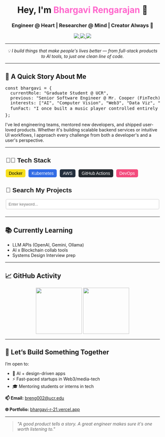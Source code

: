 <!-- GitHub Profile README - HTML embedded version for Bhargavi Rengarajan -->

<h1 align="center">Hey, I'm <span style="color:#ff66cc;">Bhargavi Rengarajan</span> 🌸</h1>
<h3 align="center">Engineer @ Heart | Researcher @ Mind | Creator Always 🚀</h3>

<p align="center">
  <a href="https://bhargavi-r-21.vercel.app/" target="_blank">
    <img src="https://img.shields.io/badge/Portfolio-000?style=for-the-badge&logo=vercel&logoColor=white" />
  </a>
  <a href="https://www.linkedin.com/in/bhargavirengarajan21" target="_blank">
    <img src="https://img.shields.io/badge/LinkedIn-blue?style=for-the-badge&logo=linkedin&logoColor=white" />
  </a>
  <a href="mailto:breng002@ucr.edu">
    <img src="https://img.shields.io/badge/Email-D14836?style=for-the-badge&logo=gmail&logoColor=white" />
  </a>
</p>

<hr />

<p align="center"><em>💡 I build things that make people's lives better — from full-stack products to AI tools, to just one clean line of code.</em></p>

<hr />

<h2>🔭 A Quick Story About Me</h2>

<pre>
const bhargavi = {
  currentRole: "Graduate Student @ UCR",
  previous: "Senior Software Engineer @ Mr. Cooper (FinTech)",
  interests: ["AI", "Computer Vision", "Web3", "Data Viz", "System Design"],
  funFact: "I once built a music player controlled entirely by hand gestures 🎵🖐️",
};
</pre>

<p>
I've led engineering teams, mentored new developers, and shipped user-loved products. 
Whether it's building scalable backend services or intuitive UI workflows, I approach every challenge from both a developer's and a user's perspective.
</p>

<hr />



<div style="font-family: Arial, sans-serif; max-width: 500px; margin: 0 auto;">
  <h2>👩‍💻 Tech Stack</h2>
  <div style="display: flex; flex-wrap: wrap; gap: 10px; margin-bottom: 20px;">
    <span style="background: #f7df1e; color: #000; padding: 5px 10px; border-radius: 5px;">Docker</span>
    <span style="background: #326ce5; color: #fff; padding: 5px 10px; border-radius: 5px;">Kubernetes</span>
    <span style="background: #232f3e; color: #fff; padding: 5px 10px; border-radius: 5px;">AWS</span>
    <span style="background: #24292e; color: #fff; padding: 5px 10px; border-radius: 5px;">GitHub Actions</span>
    <span style="background: #f34b7d; color: #fff; padding: 5px 10px; border-radius: 5px;">DevOps</span>
  </div>

  <h2>🔎 Search My Projects</h2>
  <input type="text" id="searchInput" placeholder="Enter keyword..." style="width: 100%; padding: 8px; margin-bottom: 10px; border-radius: 4px; border: 1px solid #ccc;">
  <ul id="projectList" style="list-style: none; padding: 0;">
    <!-- Filtered projects will appear here -->
  </ul>
</div>
<hr />

<h2>📚 Currently Learning</h2>
<ul>
  <li>LLM APIs (OpenAI, Gemini, Ollama)</li>
  <li>AI x Blockchain collab tools</li>
  <li>Systems Design Interview prep</li>
</ul>

<hr />

<h2>📈 GitHub Activity</h2>

<p align="center">
  <img src="https://github-readme-stats.vercel.app/api?username=bhargavirengarajan21&show_icons=true&theme=radical&hide=contribs&count_private=true" height="150" />
  <img src="https://streak-stats.demolab.com?user=bhargavirengarajan21&theme=radical" height="150" />
</p>

<hr />

<h2>💬 Let’s Build Something Together</h2>

<p>I’m open to:</p>
<ul>
  <li>🎨 AI + design-driven apps</li>
  <li>⚡ Fast-paced startups in Web3/media-tech</li>
  <li>🎓 Mentoring students or interns in tech</li>
</ul>

<p><b>📫 Email:</b> <a href="mailto:breng002@ucr.edu">breng002@ucr.edu</a></p>
<p><b>🌐 Portfolio:</b> <a href="https://bhargavi-r-21.vercel.app">bhargavi-r-21.vercel.app</a></p>

<script>
  // Replace with your actual project list and descriptions
  const projects = [
    { name: "docker-storage-commands", url: "https://github.com/bhargavirengarajan21/docker-storage-commands", desc: "Docker storage commands and best practices" },
    { name: "kubernetes-labs", url: "#", desc: "Kubernetes labs and tutorials" },
    { name: "aws-static-site", url: "#", desc: "Host static website on AWS S3" },
    { name: "github-actions-ci", url: "#", desc: "CI/CD pipelines using GitHub Actions" },
    { name: "devops-notes", url: "#", desc: "DevOps notes and resources" }
  ];

  function filterProjects(keyword) {
    return projects
      .filter(p => (p.name + " " + p.desc).toLowerCase().includes(keyword.toLowerCase()))
      .slice(0, 3);
  }

  document.getElementById('searchInput').addEventListener('input', function() {
    const keyword = this.value;
    const filtered = filterProjects(keyword);
    const list = document.getElementById('projectList');
    list.innerHTML = '';
    if (filtered.length === 0 && keyword) {
      list.innerHTML = '<li>No projects found.</li>';
    } else {
      filtered.forEach(p => {
        list.innerHTML += `<li><a href="${p.url}" target="_blank" style="text-decoration:none;color:#0366d6;"><strong>${p.name}</strong></a><br><small>${p.desc}</small></li>`;
      });
    }
  });
</script>
<hr />

<blockquote>
  <em>"A good product tells a story. A great engineer makes sure it's one worth listening to."</em>
</blockquote>
